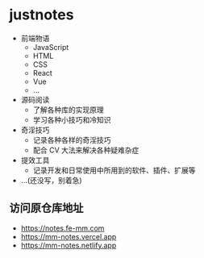 # justnotes

- 前端物语
  - JavaScript
  - HTML
  - CSS
  - React
  - Vue
  - ...
- 源码阅读
  - 了解各种库的实现原理
  - 学习各种小技巧和冷知识
- 奇淫技巧
  - 记录各种各样的奇淫技巧
  - 配合 CV 大法来解决各种疑难杂症
- 提效工具
  - 记录开发和日常使用中所用到的软件、插件、扩展等
- ...(还没写，别着急)

## 访问原仓库地址

- <https://notes.fe-mm.com>
- <https://mm-notes.vercel.app>
- <https://mm-notes.netlify.app>


